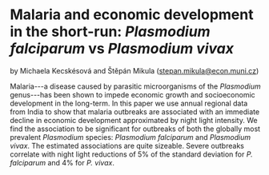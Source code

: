 # Malaria and  economic development in the short-run: *Plasmodium falciparum* vs *Plasmodium vivax*

by Michaela Kecskésová and Štěpán Mikula (stepan.mikula@econ.muni.cz)

Malaria---a disease caused by parasitic microorganisms of the *Plasmodium* genus---has been shown to impede economic growth and socioeconomic development in the long-term. In this paper we use annual regional data from India to show that malaria outbreaks are associated with an immediate decline in economic development approximated by night light intensity. We find the association to be significant for outbreaks of both the globally most prevalent *Plasmodium* species: *Plasmodium falciparum* and *Plasmodium vivax*. The estimated associations are quite sizeable. Severe outbreaks correlate with night light reductions of 5% of the standard deviation for *P. falciparum* and 4% for *P. vivax*.
